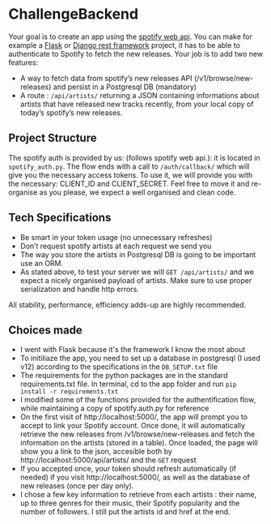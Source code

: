 # ChallengeBackend

Your goal is to create an app using the [spotify web api](https://developer.spotify.com/documentation/web-api/). You can make for example a [Flask](https://flask.palletsprojects.com/en/1.1.x/) or [Django rest framework](https://www.django-rest-framework.org/) project, it has to be able to authenticate to Spotify to fetch the new releases. Your job is to add two new features:
- A way to fetch data from spotify’s new releases API (/v1/browse/new-releases) and persist in a Postgresql DB (mandatory)
- A route : `/api/artists/` returning a JSON containing informations about artists that have released new tracks recently, from your local copy of today’s spotify’s new releases.

## Project Structure
The spotify auth is provided by us: (follows spotify web api.): it is located in `spotify_auth.py`.
The flow ends with a call to `/auth/callback/` which will give you the necessary access tokens.
To use it, we will provide you with the necessary: CLIENT_ID and CLIENT_SECRET.
Feel free to move it and re-organise as you please, we expect a well organised and clean code.
  
  
## Tech Specifications
- Be smart in your token usage (no unnecessary refreshes)
- Don’t request spotify artists at each request we send you
- The way you store the artists in Postgresql DB is going to be important use an ORM.
- As stated above, to test your server we will `GET /api/artists/` and we expect a nicely organised payload of artists. Make sure to use proper serialization and handle http errors.

All stability, performance, efficiency adds-up are highly recommended.


## Choices made
- I went with Flask because it's the framework I know the most about
- To initiliaze the app, you need to set up a database in postgresql (I used v12) according to the specifications in the `DB_SETUP.txt` file
- The requirements for the python packages are in the standard requirements.txt file. In terminal, cd to the app folder and run `pip install -r requirements.txt`
- I modified some of the functions provided for the authentification flow, while maintaining a copy of spotify.auth.py for reference
- On the first visit of http://localhost:5000/, the app will prompt you to accept to link your Spotify account. Once done, it will automatically retrieve the new releases from /v1/browse/new-releases and fetch the information on the artists (stored in a table). Once loaded, the page will show you a link to the json, accesible both by http://localhost:5000/api/artists/ and the `GET` request
- If you accepted once, your token should refresh automatically (if needed) if you visit http://localhost:5000/, as well as the database of new releases (once per day only). 
- I chose a few key information to retrieve from each artists : their name, up to three genres for their music, their Spotify popularity and the number of followers. I still put the artists id and href at the end. 

